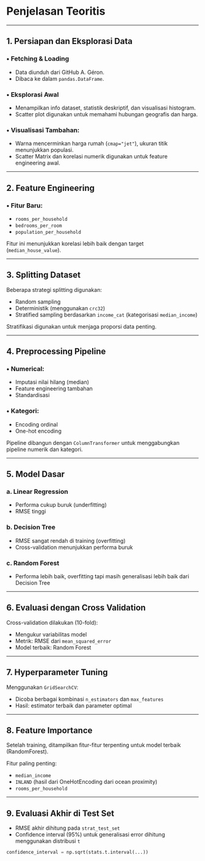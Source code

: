# Penjelasan Teoritis

---

## 1. Persiapan dan Eksplorasi Data

### • Fetching & Loading

* Data diunduh dari GitHub A. Géron.
* Dibaca ke dalam `pandas.DataFrame`.

### • Eksplorasi Awal

* Menampilkan info dataset, statistik deskriptif, dan visualisasi histogram.
* Scatter plot digunakan untuk memahami hubungan geografis dan harga.

### • Visualisasi Tambahan:

* Warna mencerminkan harga rumah (`cmap="jet"`), ukuran titik menunjukkan populasi.
* Scatter Matrix dan korelasi numerik digunakan untuk feature engineering awal.

---

## 2. Feature Engineering

### • Fitur Baru:

* `rooms_per_household`
* `bedrooms_per_room`
* `population_per_household`

Fitur ini menunjukkan korelasi lebih baik dengan target (`median_house_value`).

---

## 3. Splitting Dataset

Beberapa strategi splitting digunakan:

* Random sampling
* Deterministik (menggunakan `crc32`)
* Stratified sampling berdasarkan `income_cat` (kategorisasi `median_income`)

Stratifikasi digunakan untuk menjaga proporsi data penting.

---

## 4. Preprocessing Pipeline

### • Numerical:

* Imputasi nilai hilang (median)
* Feature engineering tambahan
* Standardisasi

### • Kategori:

* Encoding ordinal
* One-hot encoding

Pipeline dibangun dengan `ColumnTransformer` untuk menggabungkan pipeline numerik dan kategori.

---

## 5. Model Dasar

### a. Linear Regression

* Performa cukup buruk (underfitting)
* RMSE tinggi

### b. Decision Tree

* RMSE sangat rendah di training (overfitting)
* Cross-validation menunjukkan performa buruk

### c. Random Forest

* Performa lebih baik, overfitting tapi masih generalisasi lebih baik dari Decision Tree

---

## 6. Evaluasi dengan Cross Validation

Cross-validation dilakukan (10-fold):

* Mengukur variabilitas model
* Metrik: RMSE dari `mean_squared_error`
* Model terbaik: Random Forest

---

## 7. Hyperparameter Tuning

Menggunakan `GridSearchCV`:

* Dicoba berbagai kombinasi `n_estimators` dan `max_features`
* Hasil: estimator terbaik dan parameter optimal

---

## 8. Feature Importance

Setelah training, ditampilkan fitur-fitur terpenting untuk model terbaik (RandomForest).

Fitur paling penting:

* `median_income`
* `INLAND` (hasil dari OneHotEncoding dari ocean proximity)
* `rooms_per_household`

---

## 9. Evaluasi Akhir di Test Set

* RMSE akhir dihitung pada `strat_test_set`
* Confidence interval (95%) untuk generalisasi error dihitung menggunakan distribusi `t`

```python
confidence_interval = np.sqrt(stats.t.interval(...))
```
